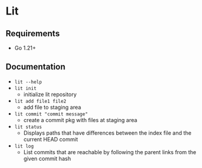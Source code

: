 # Lit

## Requirements

- Go 1.21+

## Documentation

- `lit --help`
- `lit init`
  - initialize lit repository
- `lit add file1 file2`
  - add file to staging area
- `lit commit "commit message"`
  - create a commit pkg with files at staging area
- `lit status`
  - Displays paths that have differences between the index file and the current HEAD commit
- `lit log`
  - List commits that are reachable by following the parent links from the given commit hash
